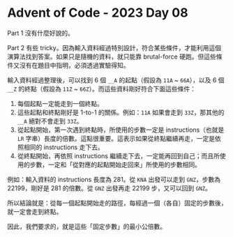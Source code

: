 # Advent of Code - 2023 Day 08

Part 1 沒有什麼好說的。

Part 2 有些 tricky。因為輸入資料經過特別設計，符合某些條件，才能利用這個演算法找到答案。如果只是隨機的資料，就只能靠 brutal-force 硬跑。但這些條件又沒有在題目中指明，必須透過實驗得知。

輸入資料經過整理後，可以找到 6 個 `__A` 的起點（假設為 `11A` ~ `66A`），以及 6 個 `__Z` 的終點（假設為 `11Z` ~ `66Z`）。而這些資料剛好符合下面這些條件：

1. 每個起點一定能走到一個終點。
2. 這些起點和終點剛好是 1-to-1 的關係。例如：`11A` 如果會走到 `33Z`，那其他的 `__A` 絕對不會走到 `33Z`。
3. 從起點開始，第一次遇到終點時，所使用的步數一定是 instructions（也就是 `LR` 字串）長度的倍數。這點很重要。這表示如果從終點繼續再走，一定是依照相同的 instructions 走下去。
4. 從終點開始，再依照 instructions 繼續走下去，一定能再回到自己；而且所使用的步數，一定和「從對應的起點開始走回來」所使用的步數相同。

例如：輸入資料的 instructions 長度為 281。從 `KNA` 出發可以走到 `GNZ`，步數為 22199，剛好是 281 的倍數。從 `GNZ` 出發再走 22199 步，又可以回到 `GNZ`。

所以結論就是：從每一個起點開始走的路徑，每經過一個（各自）固定的步數後，就一定會走到終點。

因此，我們要求的，就是這些「固定步數」的最小公倍數。
